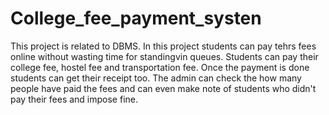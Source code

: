 # College_fee_payment_systen
This project is related to DBMS. In this project students can pay tehrs fees online without wasting time for standingvin queues. Students can pay their college fee,  hostel fee and transportation fee. Once the payment is done students can get their receipt too. The admin can check the how many people have paid the fees and can even make note of students who didn't pay their fees and impose fine.
